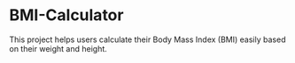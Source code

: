 # BMI-Calculator
This project helps users calculate their Body Mass Index (BMI) easily based on their weight and height.
